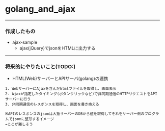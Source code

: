 # golang_and_ajax

---
### 作成したもの

- ajax-sample
    - ajax(jQuery)でjsonをHTMLに出力する

---
### 将来的にやりたいこと(TODO:)

- HTML(Web)サーバーとAPIサーバ(golang)の連携

```
1. WebサーバーにAjaxを含んだhtmlファイルを取得し、画面表示
2. Ajaxが指定したタイミング(ボタンクリックなど)で非同期通信のHTTPリクエストをAPIサーバーに行う
3. 非同期通信のレスポンスを取得し、画面を書き換える

※APIのレスポンスのjsonは大抵サーバーのDBから値を取得してそれをサーバー側のプログラムでjsonに整形するイメージ
→ここが難しそう

```

